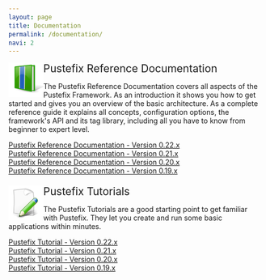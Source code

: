 ```yaml
---
layout: page 
title: Documentation
permalink: /documentation/
navi: 2
---
```

<div id="content">
  <div>
    <div>
      <img src="/img/icon_reference.png" align="left"/>
      <div style="font-size:150%;">Pustefix Reference Documentation</div>
      <p>
        The Pustefix Reference Documentation covers all aspects of the Pustefix Framework.
        As an introduction it shows you how to get started and gives you an overview of the basic architecture.
        As a complete reference guide it explains all concepts, configuration options, the framework's API and its
        tag library, including all you have to know from beginner to expert level.
      </p>
      <div>
        <a href="/documentation/0.22.x/reference.html">Pustefix Reference Documentation - Version 0.22.x</a>
      </div>
      <div>
        <a href="/documentation/0.21.x/reference.html">Pustefix Reference Documentation - Version 0.21.x</a>
      </div>
      <div>
        <a href="/documentation/0.20.x/reference.html">Pustefix Reference Documentation - Version 0.20.x</a>
      </div>
      <div>
        <a href="/documentation/0.19.x/reference.html">Pustefix Reference Documentation - Version 0.19.x</a>
      </div>
    </div>
    <div style="padding-top: 20px;">
      <img src="/img/icon_tutorials.png" align="left"/>
      <div style="font-size:150%;">Pustefix Tutorials</div>
      <p>
        The Pustefix Tutorials are a good starting point to get familiar with Pustefix. They let you create
        and run some basic applications within minutes.
      </p>
      <div>
        <a href="/documentation/0.22.x/tutorial.html">Pustefix Tutorial - Version 0.22.x</a>
      </div>
      <div>
        <a href="/documentation/0.21.x/tutorial.html">Pustefix Tutorial - Version 0.21.x</a>
      </div>
      <div>
        <a href="/documentation/0.20.x/tutorial.html">Pustefix Tutorial - Version 0.20.x</a>
      </div>
      <div>
        <a href="/documentation/0.19.x/tutorial.html">Pustefix Tutorial - Version 0.19.x</a>
      </div>
    </div>
  </div>
</div>
